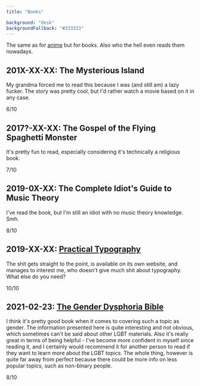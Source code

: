 ```yaml
---
title: "Books"

background: "desk"
backgroundFallback: "#333333"
---
```


The same as for [anime] but for books. Also who the hell even reads
them nowadays.

[anime]: ../anime/

## 201X-XX-XX: The Mysterious Island

My grandma forced me to read this because I was (and still am) a lazy
fucker. The story was pretty cool, but I'd rather watch a movie based
on it in any case.

6/10

## 2017?-XX-XX: The Gospel of the Flying Spaghetti Monster

It's pretty fun to read, especially considering it's technically a
religious book.

7/10

## 2019-0X-XX: The Complete Idiot's Guide to Music Theory

I've read the book, but I'm still an idiot with no music theory
knowledge. Smh.

8/10

## 2019-XX-XX: [Practical Typography](https://practicaltypography.com/)

The shit gets straight to the point, is available on its own website,
and manages to interest me, who doesn't give much shit about
typography. What else do you need?

10/10

## 2021-02-23: [The Gender Dysphoria Bible](https://genderdysphoria.fyi/gdb/)

I think it's pretty good book when it comes to covering such a topic
as gender. The information presented here is quite interesting and not
obvious, which sometimes can't be said about other LGBT materials.
Also it's really great in terms of being helpful - I've become more
confident in myself since reading it, and I certainly would recommend
it for another person to read if they want to learn more about the
LGBT topics. The whole thing, however is quite far away from perfect
because there could be more info on less popular topics, such as
non-binary people.

8/10
